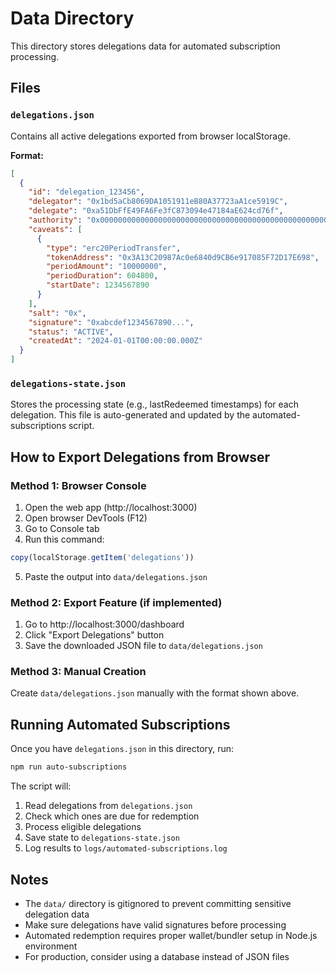 # Data Directory

This directory stores delegations data for automated subscription processing.

## Files

### `delegations.json`
Contains all active delegations exported from browser localStorage.

**Format:**
```json
[
  {
    "id": "delegation_123456",
    "delegator": "0x1bd5aCb8069DA1051911eB80A37723aA1ce5919C",
    "delegate": "0xa51DbFfE49FA6Fe3fC873094e47184aE624cd76f",
    "authority": "0x0000000000000000000000000000000000000000000000000000000000000000",
    "caveats": [
      {
        "type": "erc20PeriodTransfer",
        "tokenAddress": "0x3A13C20987Ac0e6840d9CB6e917085F72D17E698",
        "periodAmount": "10000000",
        "periodDuration": 604800,
        "startDate": 1234567890
      }
    ],
    "salt": "0x",
    "signature": "0xabcdef1234567890...",
    "status": "ACTIVE",
    "createdAt": "2024-01-01T00:00:00.000Z"
  }
]
```

### `delegations-state.json`
Stores the processing state (e.g., lastRedeemed timestamps) for each delegation.
This file is auto-generated and updated by the automated-subscriptions script.

## How to Export Delegations from Browser

### Method 1: Browser Console
1. Open the web app (http://localhost:3000)
2. Open browser DevTools (F12)
3. Go to Console tab
4. Run this command:
```javascript
copy(localStorage.getItem('delegations'))
```
5. Paste the output into `data/delegations.json`

### Method 2: Export Feature (if implemented)
1. Go to http://localhost:3000/dashboard
2. Click "Export Delegations" button
3. Save the downloaded JSON file to `data/delegations.json`

### Method 3: Manual Creation
Create `data/delegations.json` manually with the format shown above.

## Running Automated Subscriptions

Once you have `delegations.json` in this directory, run:

```bash
npm run auto-subscriptions
```

The script will:
1. Read delegations from `delegations.json`
2. Check which ones are due for redemption
3. Process eligible delegations
4. Save state to `delegations-state.json`
5. Log results to `logs/automated-subscriptions.log`

## Notes

- The `data/` directory is gitignored to prevent committing sensitive delegation data
- Make sure delegations have valid signatures before processing
- Automated redemption requires proper wallet/bundler setup in Node.js environment
- For production, consider using a database instead of JSON files

